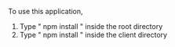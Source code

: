 
To use this application, 


1. Type  " npm install " inside the root directory  
2. Type " npm install " inside the client directory 


